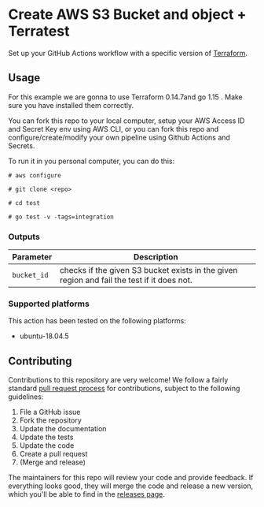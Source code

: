 # Create AWS S3 Bucket and object + Terratest

Set up your GitHub Actions workflow with a specific version of [Terraform](https://www.terraform.io/).

## Usage

For this example we are gonna to use Terraform 0.14.7and go 1.15 . Make sure you have installed them correctly.

You can fork this repo to your local computer, setup your AWS Access ID and Secret Key env using AWS CLI, or you can fork this repo and configure/create/modify your own pipeline using Github Actions and Secrets.

To run it in you personal computer, you can do this:
```
# aws configure

# git clone <repo>

# cd test

# go test -v -tags=integration
```


### Outputs

| Parameter | Description |
| --------- | ----------- |
| `bucket_id` | checks if the given S3 bucket exists in the given region and fail the test if it does not. |

### Supported platforms

This action has been tested on the following platforms:

* ubuntu-18.04.5


## Contributing

Contributions to this repository are very welcome! We follow a fairly standard [pull request process](
https://help.github.com/articles/about-pull-requests/) for contributions, subject to the following guidelines:

1. File a GitHub issue
1. Fork the repository
1. Update the documentation
1. Update the tests
1. Update the code
1. Create a pull request
1. (Merge and release)

The maintainers for this repo will review your code and provide feedback. If everything looks good, they will merge the
code and release a new version, which you'll be able to find in the [releases page](../../releases).
